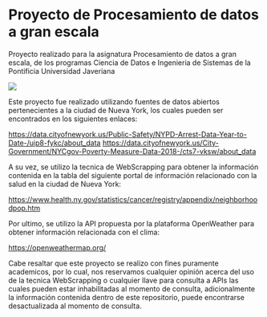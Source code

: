 # Proyecto de Procesamiento de datos a gran escala

Proyecto realizado para la asignatura Procesamiento de datos a gran escala, de los programas Ciencia de Datos e Ingenieria de Sistemas de la Pontificia Universidad Javeriana

<img src="https://github.com/Raaiinn/project-data-process/assets/73810142/cf77f005-02e3-471f-9bfc-827e3106293a" position="center">

Este proyecto fue realizado utilizando fuentes de datos abiertos pertenecientes a la ciudad de Nueva York, los cuales pueden ser encontrados en los siguientes enlaces: 

https://data.cityofnewyork.us/Public-Safety/NYPD-Arrest-Data-Year-to-Date-/uip8-fykc/about_data
https://data.cityofnewyork.us/City-Government/NYCgov-Poverty-Measure-Data-2018-/cts7-vksw/about_data

A su vez, se utilizo la tecnica de WebScrapping para obtener la información contenida en la tabla del siguiente portal de información relacionado con la salud en la ciudad de Nueva York:

https://www.health.ny.gov/statistics/cancer/registry/appendix/neighborhoodpop.htm

Por ultimo, se utilizo la API propuesta por la plataforma OpenWeather para obtener información relacionada con el clima: 

https://openweathermap.org/

Cabe resaltar que este proyecto se realizo con fines puramente academicos, por lo cual, nos reservamos cualquier opinión acerca del uso de la tecnica WebScrapping o cualquier llave para consulta a APIs las cuales pueden estar inhabilitadas al momento de consulta, adicionalmente la información contenida dentro de este repositorio, puede encontrarse desactualizada al momento de consulta.
